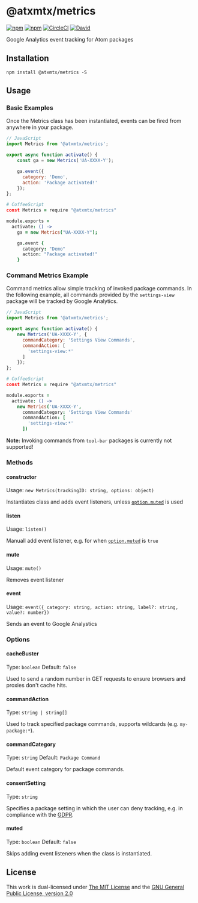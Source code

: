 # @atxmtx/metrics

[![npm](https://flat.badgen.net/npm/license/@atxmtx/metrics)](https://www.npmjs.org/package/@atxmtx/metrics)
[![npm](https://flat.badgen.net/npm/v/@atxmtx/metrics)](https://www.npmjs.org/package/@atxmtx/metrics)
[![CircleCI](https://flat.badgen.net/circleci/github/atxmtx/metrics)](https://circleci.com/gh/atxmtx/metrics)
[![David](https://flat.badgen.net/david/dep/atxmtx/metrics)](https://david-dm.org/atxmtx/metrics)

Google Analytics event tracking for Atom packages

## Installation

`npm install @atxmtx/metrics -S`

## Usage

### Basic Examples

Once the Metrics class has been instantiated, events can be fired from anywhere in your package.

```js
// JavaScript
import Metrics from '@atxmtx/metrics';

export async function activate() {
    const ga = new Metrics('UA-XXXX-Y');

    ga.event({
      category: 'Demo',
      action: 'Package activated!'
    });
};
```

```coffee
# CoffeeScript
const Metrics = require "@atxmtx/metrics"

module.exports =
  activate: () ->
    ga = new Metrics("UA-XXXX-Y");

    ga.event {
      category: "Demo"
      action: "Package activated!"
    }
```

### Command Metrics Example

Command metrics allow simple tracking of invoked package commands. In the following example, all commands provided by the `settings-view` package will be tracked by Google Analytics.

```js
// JavaScript
import Metrics from '@atxmtx/metrics';

export async function activate() {
    new Metrics('UA-XXXX-Y', {
      commandCategory: 'Settings View Commands',
      commandAction: [
        'settings-view:*'
      ]
    });
};
```

```coffee
# CoffeeScript
const Metrics = require "@atxmtx/metrics"

module.exports =
  activate: () ->
    new Metrics('UA-XXXX-Y',
      commandCategory: 'Settings View Commands'
      commandAction: [
        'settings-view:*'
      ])
```

**Note:** Invoking commands from `tool-bar` packages is currently not supported!

### Methods

#### constructor

Usage: `new Metrics(trackingID: string, options: object)`

Instantiates class and adds event listeners, unless [`option.muted`](#muted) is used

#### listen

Usage: `listen()`

Manuall add event listener, e.g. for when [`option.muted`](#muted) is `true`

#### mute

Usage: `mute()`

Removes event listener

#### event

Usage: `event({ category: string, action: string, label?: string, value?: number})`

Sends an event to Google Analystics

### Options

#### cacheBuster

Type: `boolean`
Default: `false`

Used to send a random number in GET requests to ensure browsers and proxies don't cache hits.

#### commandAction

Type: `string | string[]`

Used to track specified package commands, supports wildcards (e.g. `my-package:*`).

#### commandCategory

Type: `string`
Default: `Package Command`

Default event category for package commands.

#### consentSetting

Type: `string`

Specifies a package setting in which the user can deny tracking, e.g. in compliance with the [GDPR](https://www.wikiwand.com/en/General_Data_Protection_Regulation).

#### muted

Type: `boolean`
Default: `false`

Skips adding event listeners when the class is instantiated.

## License

This work is dual-licensed under [The MIT License](https://opensource.org/licenses/MIT) and the [GNU General Public License, version 2.0](https://opensource.org/licenses/GPL-2.0)
